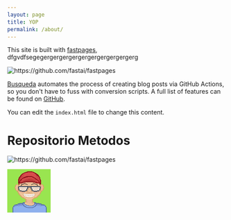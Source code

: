 ```yaml
---
layout: page
title: YOP
permalink: /about/
---
```


This site is built with [fastpages](https://github.com/fastai/fastpages), dfgvdfsegegergergergergergergergergergerg

![]({{site.baseurl}}/images/diagram.png "https://github.com/fastai/fastpages")

[Busqueda](https://deimorfo.github.io/pruebaweb.deimorfo/search/) automates the process of creating blog posts via GitHub Actions, so you don't have to fuss with conversion scripts.  A full list of features can be found on [GitHub](https://github.com/fastai/fastpages).  

You can edit the `index.html` file to change this content.

# Repositorio Metodos



![]({{site.baseurl}}/images/jdg.png "https://github.com/fastai/fastpages")

<img align="left" width="100" height="100" src="/images/jdg.png">
